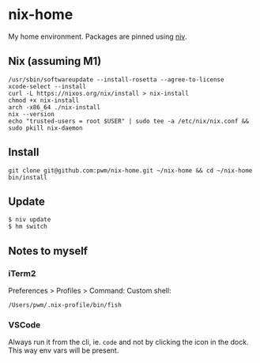 # nix-home

My home environment. Packages are pinned using [niv](https://github.com/nmattia/niv).

## Nix (assuming M1)

```
/usr/sbin/softwareupdate --install-rosetta --agree-to-license
xcode-select --install
curl -L https://nixos.org/nix/install > nix-install
chmod +x nix-install
arch -x86_64 ./nix-install
nix --version
echo "trusted-users = root $USER" | sudo tee -a /etc/nix/nix.conf && sudo pkill nix-daemon
```

## Install

```
git clone git@github.com:pwm/nix-home.git ~/nix-home && cd ~/nix-home
bin/install
```

## Update

```
$ niv update
$ hm switch
```

## Notes to myself

### iTerm2

Preferences > Profiles > Command: Custom shell:

`/Users/pwm/.nix-profile/bin/fish`

### VSCode

Always run it from the cli, ie. `code` and not by clicking the icon in the dock. This way env vars will be present.
